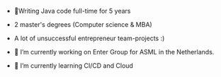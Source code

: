 

- 👋Writing Java code full-time for 5 years 
- 2 master's degrees (Computer science & MBA)
- A lot of unsuccessful entrepreneur team-projects :)

- 🔭 I’m currently working on Enter Group for ASML in the Netherlands.
- 🌱 I’m currently learning CI/CD and Cloud
